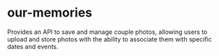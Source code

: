 # our-memories
Provides an API to save and manage couple photos, allowing users to upload and store photos with the ability to associate them with specific dates and events.
